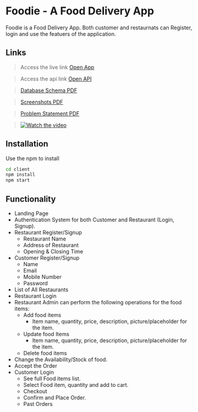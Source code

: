 # Foodie - A Food Delivery App

Foodie is a Food Delivery App. Both customer and restaurnats can Register, login and use the featuers of the application.

## Links

> Access the live link [Open App](https://foodie-food-ordering-app.netlify.app/)

> Access the api link [Open API](https://foodie-api-ntw5.onrender.com) 


> [Database Schema PDF](https://drive.google.com/file/d/156e7PdlSUmt6gsWLlkW0blF-E1bdbCou/view?usp=sharing)

> [Screenshots PDF](https://drive.google.com/file/d/1dkaoGfCirhR9cQr-UByMvdIvD-Ft6WtF/view?usp=sharing)

> [Problem Statement PDF](https://drive.google.com/file/d/1RY9BzeatKgo97daipZOg4VJh9qdEcm3e/view?usp=sharing)

<!-- ![Image](https://foodie-food-ordering-app.netlify.app/) -->
> [![Watch the video](https://img.youtube.com/vi/J_KANF_gpfI/hqdefault.jpg)](https://www.youtube.com/embed/J_KANF_gpfI)

<!-- [<img src="https://img.youtube.com/vi/<VIDEO_ID>/hqdefault.jpg" width="600" height="300"
/>](https://www.youtube.com/embed/<VIDEO_ID>) -->

<!-- [![Watch Demo](https://img.youtube.com/vi/<VIDEO_ID>/0.jpg)](https://www.youtube.com/watch?v=<VIDEO_ID>) -->

## Installation
<!-- Use the npm [npm](https://pip.pypa.io/en/stable/) to install -->
Use the npm to install

```bash
cd client
npm install
npm start
```

 ## Functionality
- Landing Page
- Authentication System for both Customer and Restaurant (Login, Signup).
- Restaurant Register/Signup
  - Restaurant Name
  - Address of Restaurant
  - Opening & Closing Time
- Customer Register/Signup
  - Name
  - Email
  - Mobile Number
  - Password
- List of All Restaurants
- Restaurant Login
- Restaurant Admin can perform the following operations for the food items:
  - Add food items
    - Item name, quantity, price, description, picture/placeholder for the
item.
  - Update food Items
    - Item name, quantity, price, description, picture/placeholder for the
item.
  - Delete food items
- Change the Availability/Stock of food.
- Accept the Order
- Customer Login
  - See full Food items list.
  - Select Food item, quantity and add to cart.
  - Checkout
  - Confirm and Place Order.
  - Past Orders


<!-- ## Contributing

Pull requests are welcome. For major changes, please open an issue first
to discuss what you would like to change.

Please make sure to update tests as appropriate. -->

<!-- ## Connect with me -->

<!-- [![Visits Badge](https://badges.pufler.dev/visits/braydoncoyer/braydoncoyer)](https:braydoncoyer.dev) -->
